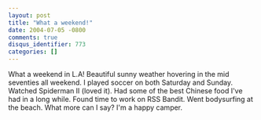 ```yaml
---
layout: post
title: "What a weekend!"
date: 2004-07-05 -0800
comments: true
disqus_identifier: 773
categories: []
---
```

What a weekend in L.A! Beautiful sunny weather hovering in the mid
seventies all weekend. I played soccer on both Saturday and Sunday.
Watched Spiderman II (loved it). Had some of the best Chinese food I've
had in a long while. Found time to work on RSS Bandit. Went bodysurfing
at the beach. What more can I say? I'm a happy camper.

